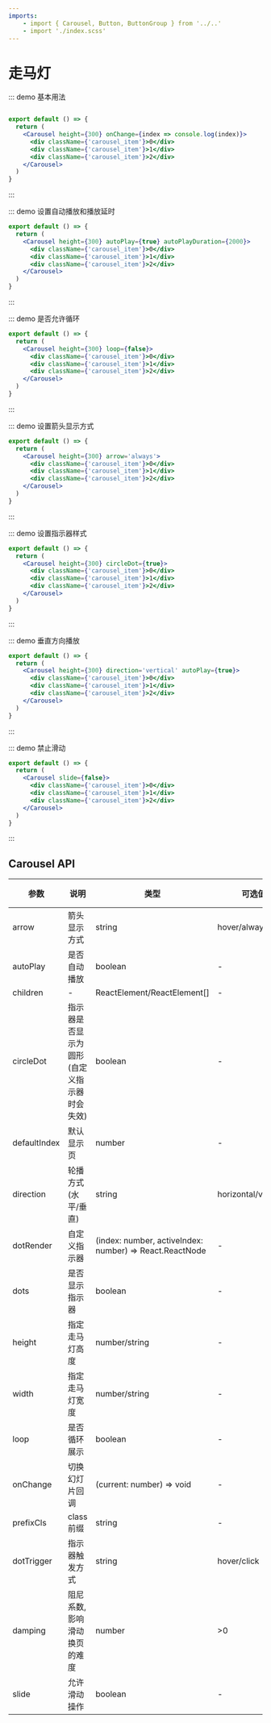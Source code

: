```yaml
---
imports:
    - import { Carousel, Button, ButtonGroup } from '../..'
    - import './index.scss'
---
```

# 走马灯

::: demo
基本用法

```jsx

export default () => {
  return (
    <Carousel height={300} onChange={index => console.log(index)}>
      <div className={'carousel_item'}>0</div>
      <div className={'carousel_item'}>1</div>
      <div className={'carousel_item'}>2</div>
    </Carousel>
  )
}

```

:::

::: demo
设置自动播放和播放延时

```jsx
export default () => {
  return (
    <Carousel height={300} autoPlay={true} autoPlayDuration={2000}>
      <div className={'carousel_item'}>0</div>
      <div className={'carousel_item'}>1</div>
      <div className={'carousel_item'}>2</div>
    </Carousel>
  )
}

```

:::

::: demo
是否允许循环

```jsx
export default () => {
  return (
    <Carousel height={300} loop={false}>
      <div className={'carousel_item'}>0</div>
      <div className={'carousel_item'}>1</div>
      <div className={'carousel_item'}>2</div>
    </Carousel>
  )
}

```

:::

::: demo
设置箭头显示方式

```jsx
export default () => {
  return (
    <Carousel height={300} arrow='always'>
      <div className={'carousel_item'}>0</div>
      <div className={'carousel_item'}>1</div>
      <div className={'carousel_item'}>2</div>
    </Carousel>
  )
}

```

:::

::: demo
设置指示器样式

```jsx
export default () => {
  return (
    <Carousel height={300} circleDot={true}>
      <div className={'carousel_item'}>0</div>
      <div className={'carousel_item'}>1</div>
      <div className={'carousel_item'}>2</div>
    </Carousel>
  )
}

```

:::

::: demo
垂直方向播放

```jsx
export default () => {
  return (
    <Carousel height={300} direction='vertical' autoPlay={true}>
      <div className={'carousel_item'}>0</div>
      <div className={'carousel_item'}>1</div>
      <div className={'carousel_item'}>2</div>
    </Carousel>
  )
}

```

:::

::: demo
禁止滑动

```jsx
export default () => {
  return (
    <Carousel slide={false}>
      <div className={'carousel_item'}>0</div>
      <div className={'carousel_item'}>1</div>
      <div className={'carousel_item'}>2</div>
    </Carousel>
  )
}

```

:::

## Carousel API

| 参数    | 说明             | 类型        | 可选值       | 默认值 | 是否必填|
| ------- | --------------- | ---------- | -------- | ------ | -----|
| arrow  | 箭头显示方式     | string |   hover/always/none    |   hover   | false|
| autoPlay  | 是否自动播放     | boolean |      -       |   false  | false|
| children  | -     | ReactElement/ReactElement[] |    -       |   -  | true|
| circleDot  | 指示器是否显示为圆形(自定义指示器时会失效)     | boolean |    -       |   false  | false|
| defaultIndex  | 默认显示页     | number  |    -       |   0  | false|
| direction  | 轮播方式(水平/垂直)     | string  |    horizontal/vertical      |   horizontal  | false|
| dotRender  | 自定义指示器    | (index: number, activeIndex: number) => React.ReactNode  |    -       |   -  | false|
| dots  | 是否显示指示器     | boolean  |    -       |   true  | false|
| height  | 指定走马灯高度     | number/string  |    -       |   auto  | false|
| width  | 指定走马灯宽度     | number/string  |    -       |   100%  | false|
| loop  | 是否循环展示     | boolean  |    -       |   true  | false|
| onChange  | 切换幻灯片回调     | (current: number) => void  |    -       |   -  | false|
| prefixCls  | class前缀     | string  |    -       |   xl-carousel  | false|
| dotTrigger  | 指示器触发方式     | string  |    hover/click       |   click  | false|
| damping  | 阻尼系数,影响滑动换页的难度     | number  |    >0       |   35  | false|
| slide  | 允许滑动操作     | boolean  |    -       |   true  | false|
